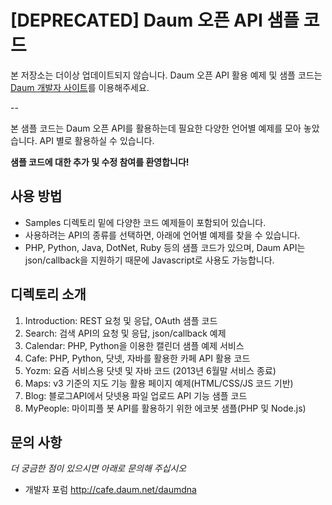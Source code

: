 [DEPRECATED] Daum 오픈 API 샘플 코드
=======================

본 저장소는 더이상 업데이트되지 않습니다. Daum 오픈 API 활용 예제 및 샘플 코드는 [Daum 개발자 사이트](http://developers.daum.net)를 이용해주세요.

--

본 샘플 코드는 Daum 오픈 API를 활용하는데 필요한 다양한 언어별 예제를 모아 놓았습니다. API 별로 활용하실 수 있습니다.

**샘플 코드에 대한 추가 및 수정 참여를 환영합니다!**

## 사용 방법 
- Samples 디렉토리 밑에 다양한 코드 예제들이 포함되어 있습니다.
- 사용하려는 API의 종류를 선택하면, 아래에 언어별 예제를 찾을 수 있습니다. 
- PHP, Python, Java, DotNet, Ruby 등의 샘플 코드가 있으며, Daum API는 json/callback을 지원하기 때문에 Javascript로 사용도 가능합니다.

## 디렉토리 소개
1. Introduction: REST 요청 및 응답, OAuth 샘플 코드
2. Search: 검색 API의 요청 및 응답, json/callback 예제 
3. Calendar: PHP, Python을 이용한 캘린더 샘플 예제 서비스
4. Cafe: PHP, Python, 닷넷, 자바를 활용한 카페 API 활용 코드
5. Yozm: 요즘 서비스용 닷넷 및 자바 코드 (2013년 6월말 서비스 종료)
6. Maps: v3 기준의 지도 기능 활용 페이지 예제(HTML/CSS/JS 코드 기반)
7. Blog: 블로그API에서 닷넷용 파일 업로드 API 기능 샘플 코드 
8. MyPeople: 마이피플 봇 API를 활용하기 위한 에코봇 샘플(PHP 및 Node.js)

## 문의 사항

*더 궁금한 점이 있으시면 아래로 문의해 주십시오*
- 개발자 포럼 http://cafe.daum.net/daumdna
 
